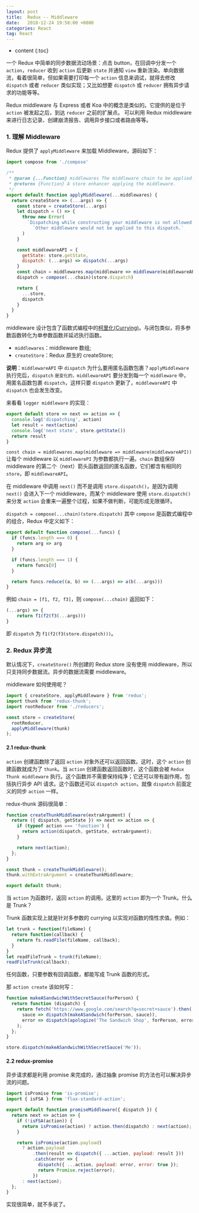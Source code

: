 ```yaml
---
layout: post
title:  Redux -- Middleware
date:   2018-12-24 19:58:00 +0800
categories: React
tag: React
---
```


* content
{:toc}

一个 Redux 中简单的同步数据流动场景：点击 button，在回调中分发一个 `action`，`reducer` 收到 `action` 后更新 `state` 并通知 `view` 重新渲染。单向数据流，看着很简单，但如果需要打印每一个 `action` 信息来调试，就得去修改 `dispatch` 或者 `reducer` 类似实现；又比如想要 `dispatch` 或 `reducer` 拥有异步请求的功能等等。

Redux middleware 与 Express 或者 Koa 中的概念是类似的。它提供的是位于 `action` 被发起之后，到达 `reducer` 之前的扩展点。 可以利用 Redux middleware 来进行日志记录、创建崩溃报告、调用异步接口或者路由等等。

### 1. 理解 Middleware

Redux 提供了 `applyMiddleware` 来加载 Middleware，源码如下：

```js
import compose from './compose'

/**
 * @param {...Function} middlewares The middleware chain to be applied.
 * @returns {Function} A store enhancer applying the middleware.
 */
export default function applyMiddleware(...middlewares) {
  return createStore => (...args) => {
    const store = createStore(...args)
    let dispatch = () => {
      throw new Error(
        `Dispatching while constructing your middleware is not allowed. ` +
          `Other middleware would not be applied to this dispatch.`
      )
    }

    const middlewareAPI = {
      getState: store.getState,
      dispatch: (...args) => dispatch(...args)
    }
    const chain = middlewares.map(middleware => middleware(middlewareAPI))
    dispatch = compose(...chain)(store.dispatch)

    return {
      ...store,
      dispatch
    }
  }
}
```

middleware 设计包含了函数式编程中的[柯里化(Currying)](https://peiyanhuang.github.io/MyBlog/2018/04/27/adequate/#3%E6%9F%AF%E9%87%8C%E5%8C%96curry)。与闭包类似，将多参数函数转化为单参数函数并延迟执行函数。

* `middlewares`：middleware 数组;
* `createStore`：Redux 原生的 createStore;

**说明**：`middlewareAPI` 中 `dispatch` 为什么要用匿名函数包裹？`applyMiddleware` 执行完后，`dispatch` `是变化的，middlewareAPI` 要分发到每一个 `middleware` 中，用匿名函数包裹 `dispatch`，这样只要 `dispatch` 更新了，`middlewareAPI` 中 `dispatch` 也会发生改变。

来看看 `logger middleware` 的实现：

```js
export default store => next => action => {
  console.log('dispatching', action)
  let result = next(action)
  console.log('next state', store.getState())
  return result
}
```

`const chain = middlewares.map(middleware => middleware(middlewareAPI))` 让每个 middleware 以 `middlewarePI` 为参数都执行一遍。`chain` 数组保存 middleware 的第二个（next）箭头函数返回的匿名函数，它们都含有相同的 `store`，即 `middlewareAPI`。

在 middleware 中调用 `next()` 而不是调用 `store.dispatch()`，是因为调用 `next()` 会进入下一个 middleware，而某个 middleware 使用 `store.dispatch()` 来分发 `action` 会重来一遍整个过程，如果不做判断，可能形成无限循环。

`dispatch = compose(...chain)(store.dispatch)` 其中 `compose` 是函数式编程中的组合，Redux 中定义如下：

```js
export default function compose(...funcs) {
  if (funcs.length === 0) {
    return arg => arg
  }

  if (funcs.length === 1) {
    return funcs[0]
  }

  return funcs.reduce((a, b) => (...args) => a(b(...args)))
}
```

例如 `chain = [f1, f2, f3]`，则 `compose(...chain)` 返回如下：

```js
(...args) => {
    return f1(f2(f3(...args)))
}
```

即 `dispatch` 为 `f1(f2(f3(store.dispatch)))`。

### 2. Redux 异步流

默认情况下，`createStore()` 所创建的 Redux store 没有使用 middleware，所以只支持同步数据流。异步的数据流需要 middleware。

middleware 如何使用呢？

```js
import { createStore, applyMiddleware } from 'redux';
import thunk from 'redux-thunk';
import rootReducer from './reducers';

const store = createStore(
  rootReducer,
  applyMiddleware(thunk)
);
```

#### 2.1 redux-thunk

`action` 创建函数除了返回 `action` 对象外还可以返回函数。这时，这个 `action` 创建函数就成为了 `thunk`。当 `action` 创建函数返回函数时，这个函数会被 `Redux Thunk middleware` 执行。这个函数并不需要保持纯净；它还可以带有副作用，包括执行异步 API 请求。这个函数还可以 `dispatch action`，就像 `dispatch` 前面定义的同步 `action` 一样。

redux-thunk 源码很简单：

```js
function createThunkMiddleware(extraArgument) {
  return ({ dispatch, getState }) => next => action => {
    if (typeof action === 'function') {
      return action(dispatch, getState, extraArgument);
    }

    return next(action);
  };
}

const thunk = createThunkMiddleware();
thunk.withExtraArgument = createThunkMiddleware;

export default thunk;
```

当 `action` 为函数时，返回 `action` 的调用。这里的 `action` 即为一个 Trunk。什么是 Trunk？

Trunk 函数实现上就是针对多参数的 currying 以实现对函数的惰性求值。例如：

```js
let trunk = function(fileName) {
  return function(callback) {
    return fs.readFile(fileName, callback);
  }
}
let readFileTrunk = trunk(fileName);
readFileTrunk(callback);
```

任何函数，只要参数有回调函数，都能写成 Trunk 函数的形式。

那 `action create` 该如何写：

```js
function makeASandwichWithSecretSauce(forPerson) {
  return function (dispatch) {
    return fetch('https://www.google.com/search?q=secret+sauce').then(
      sauce => dispatch(makeASandwich(forPerson, sauce)),
      error => dispatch(apologize('The Sandwich Shop', forPerson, error))
    );
  };
}

store.dispatch(makeASandwichWithSecretSauce('Me'));
```

#### 2.2 redux-promise

异步请求都是利用 promise 来完成的，通过抽象 promise 的方法也可以解决异步流的问题。

```js
import isPromise from 'is-promise';
import { isFSA } from 'flux-standard-action';

export default function promiseMiddleware({ dispatch }) {
  return next => action => {
    if (!isFSA(action)) {
      return isPromise(action) ? action.then(dispatch) : next(action);
    }

    return isPromise(action.payload)
      ? action.payload
          .then(result => dispatch({ ...action, payload: result }))
          .catch(error => {
            dispatch({ ...action, payload: error, error: true });
            return Promise.reject(error);
          })
      : next(action);
  };
}
```

实现很简单，就不多说了。